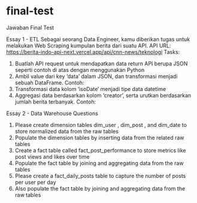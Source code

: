 # final-test
Jawaban Final Test


Essay 1 - ETL
Sebagai seorang Data Engineer, kamu diberikan tugas untuk melakukan Web Scraping kumpulan berita dari suatu API.
API URL: https://berita-indo-api-next.vercel.app/api/cnn-news/teknologi
Tasks:
1. Buatlah API request untuk mendapatkan data return API berupa JSON seperti contoh di atas dengan menggunakan Python
2. Ambil value dari key ‘data’ dalam JSON, dan transformasi menjadi sebuah DataFrame. Contoh:
3. Transformasi data kolom ‘isoDate’ menjadi tipe data datetime
4. Aggregasi data berdasarkan kolom ‘creator’, serta urutkan berdasarkan jumlah berita terbanyak. Contoh:


Essay 2 - Data Warehouse
Questions
1. Please create dimension tables dim_user , dim_post , and dim_date to store
normalized data from the raw tables
2. Populate the dimension tables by inserting data from the related raw tables
3. Create a fact table called fact_post_performance to store metrics like post views and
likes over time
4. Populate the fact table by joining and aggregating data from the raw tables
5. Please create a fact_daily_posts table to capture the number of posts per user per
day
6. Also populate the fact table by joining and aggregating data from the raw tables
